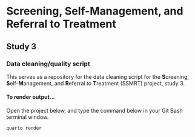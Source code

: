 # Screening, Self-Management, and Referral to Treatment

## Study 3

### Data cleaning/quality script

This serves as a repository for the data cleaning script for the **S**creening, **S**elf-**M**anagement, and **R**eferral to **T**reatment (SSMRT) project, study 3.

#### To render output...

Open the project below, and type the command below in your Git Bash terminal window.

``` bash
quarto render
```
